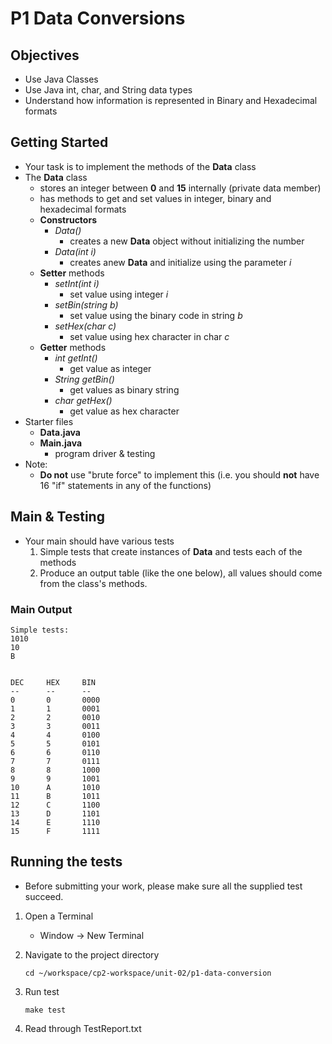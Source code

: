 # P1 Data Conversions

## Objectives

- Use Java Classes
- Use Java int, char, and String data types
- Understand how information is represented in Binary and Hexadecimal formats

## Getting Started

- Your task is to implement the methods of the **Data** class
- The **Data** class 
    - stores an integer between **0** and **15** internally (private data member)
    - has methods to get and set values in integer, binary and hexadecimal formats
    - **Constructors**
        - *Data()*
            - creates a new **Data** object without initializing the number
        - *Data(int i)*
            - creates anew **Data** and initialize using the parameter *i*
    - **Setter** methods
        - *setInt(int i)*
            - set value using integer *i*
        - *setBin(string b)*
            - set value using the binary code in string *b*
        - *setHex(char c)*
            - set value using hex character in char *c*
    - **Getter** methods
        - *int getInt()*
            - get value as integer
        - *String getBin()*
            - get values as binary string
        - *char getHex()*
            - get value as hex character
- Starter files
    - **Data.java**
    - **Main.java**
        - program driver & testing
- Note:
    - **Do not** use "brute force" to implement this (i.e. you should **not** have 16 "if" statements in any of the functions)

## Main & Testing

- Your main should have various tests
    1. Simple tests that create instances of **Data** and tests each of the methods
    2. Produce an output table (like the one below), all values should come from the class's methods.

### Main Output
```
Simple tests:
1010
10
B


DEC     HEX     BIN
--      --      --
0       0       0000     
1       1       0001     
2       2       0010     
3       3       0011     
4       4       0100     
5       5       0101     
6       6       0110     
7       7       0111     
8       8       1000     
9       9       1001     
10      A       1010     
11      B       1011     
12      C       1100     
13      D       1101     
14      E       1110     
15      F       1111  
```

## Running the tests

- Before submitting your work, please make sure all the supplied test succeed.

1. Open a Terminal
    - Window -> New Terminal

2. Navigate to the project directory
    
    ```
    cd ~/workspace/cp2-workspace/unit-02/p1-data-conversion
    ```

3. Run test

    ```
    make test
    ```

4. Read through TestReport.txt